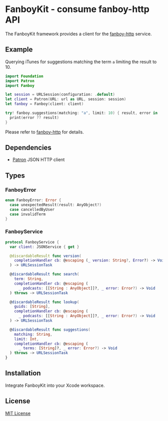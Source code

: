 # FanboyKit - consume fanboy-http API

The FanboyKit framework provides a client for the [fanboy-http](https://github.com/michaelnisi/fanboy-http) service.

## Example

Querying iTunes for suggestions matching the term `a` limiting the result to 10.

```swift
import Foundation
import Patron
import Fanboy

let session = URLSession(configuration: .default)
let client = Patron(URL: url as URL, session: session)
let fanboy = Fanboy(client: client)

try! fanboy.suggestions(matching: "a", limit: 10) { result, error in
  print(error ?? result)
}
```

Please refer to [fanboy-http](https://github.com/michaelnisi/fanboy-http) for details.

## Dependencies

- [Patron](https://github.com/michaelnisi/patron) JSON HTTP client

## Types

### FanboyError

```swift
enum FanboyError: Error {
  case unexpectedResult(result: AnyObject?)
  case cancelledByUser
  case invalidTerm
}
```

### FanboyService

```swift
protocol FanboyService {
  var client: JSONService { get }

  @discardableResult func version(
    completionHandler cb: @escaping (_ version: String?, Error?) -> Void
  ) -> URLSessionTask

  @discardableResult func search(
    term: String,
    completionHandler cb: @escaping (
      _ podcasts: [[String : AnyObject]]?, _ error: Error?) -> Void
  ) throws -> URLSessionTask

  @discardableResult func lookup(
    guids: [String],
    completionHandler cb: @escaping (
      _ podcasts: [[String : AnyObject]]?, _ error: Error?) -> Void
  ) -> URLSessionTask

  @discardableResult func suggestions(
    matching: String,
    limit: Int,
    completionHandler cb: @escaping (
      _ terms: [String]?, _ error: Error?) -> Void
  ) throws -> URLSessionTask
}
```

## Installation

Integrate FanboyKit into your Xcode workspace.

## License

[MIT License](https://github.com/michaelnisi/fanboy-kit/blob/master/LICENSE)
